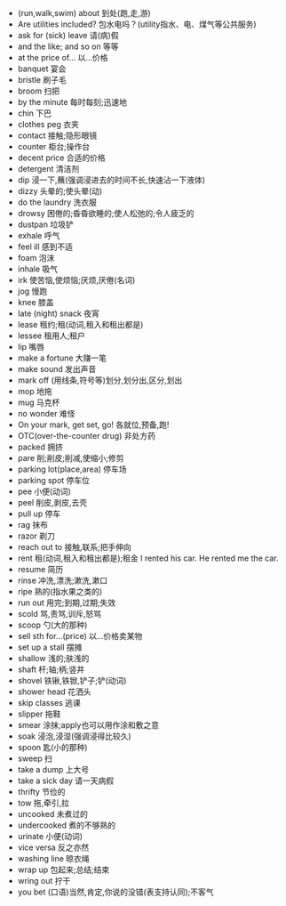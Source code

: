 * (run,walk,swim) about 到处(跑,走,游)
* Are utilities included? 包水电吗？(utility指水、电、煤气等公共服务)
* ask for (sick) leave 请(病)假
* and the like; and so on 等等
* at the price of... 以...价格
* banquet 宴会
* bristle 刷子毛
* broom 扫把
* by the minute 每时每刻;迅速地
* chin 下巴
* clothes peg 衣夹
* contact 接触;隐形眼镜
* counter 柜台;操作台
* decent price 合适的价格
* detergent 清洁剂
* dip 浸一下,蘸(强调浸进去的时间不长,快速沾一下液体)
* dizzy 头晕的;使头晕(动)
* do the laundry 洗衣服
* drowsy 困倦的;昏昏欲睡的;使人松弛的;令人疲乏的
* dustpan 垃圾铲
* exhale 呼气
* feel ill 感到不适
* foam 泡沫
* inhale 吸气
* irk 使苦恼,使烦恼;厌烦,厌倦(名词)
* jog 慢跑
* knee 膝盖
* late (night) snack 夜宵
* lease 租约;租(动词,租入和租出都是)
* lessee 租用人;租户
* lip 嘴唇
* make a fortune 大赚一笔
* make sound 发出声音
* mark off (用线条,符号等)划分,划分出,区分,划出
* mop 地拖
* mug 马克杯
* no wonder 难怪
* On your mark, get set, go! 各就位,预备,跑!
* OTC(over-the-counter drug) 非处方药
* packed 拥挤
* pare 削;削皮;削减,使缩小;修剪
* parking lot(place,area) 停车场
* parking spot 停车位
* pee 小便(动词)
* peel 削皮,剥皮,去壳
* pull up 停车
* rag 抹布
* razor 剃刀
* reach out to 接触,联系;把手伸向
* rent 租(动词,租入和租出都是);租金 I rented his car. He rented me the car.
* resume 简历
* rinse 冲洗,漂洗;漱洗,漱口
* ripe 熟的(指水果之类的)
* run out 用完;到期,过期;失效
* scold 骂,责骂,训斥,怒骂
* scoop 勺(大的那种)
* sell sth for...(price) 以...价格卖某物
* set up a stall 摆摊
* shallow 浅的;肤浅的
* shaft 杆;轴;柄;竖井
* shovel 铁锹,铁锨,铲子;铲(动词)
* shower head 花洒头
* skip classes 逃课
* slipper 拖鞋
* smear 涂抹;apply也可以用作涂和敷之意
* soak 浸泡,浸湿(强调浸得比较久)
* spoon 匙(小的那种)
* sweep 扫
* take a dump 上大号
* take a sick day 请一天病假
* thrifty 节俭的
* tow 拖,牵引,拉
* uncooked 未煮过的
* undercooked 煮的不够熟的
* urinate 小便(动词)
* vice versa 反之亦然
* washing line 晾衣绳
* wrap up 包起来;总结;结束
* wring out 拧干
* you bet (口语)当然,肯定,你说的没错(表支持认同);不客气